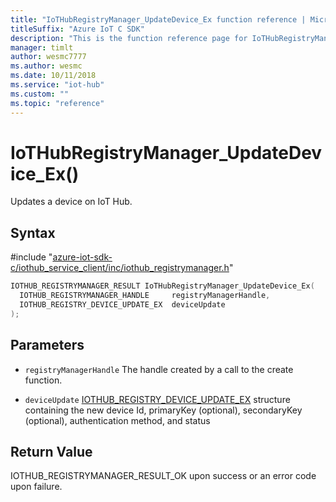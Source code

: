 ```yaml
---                             
title: "IoTHubRegistryManager_UpdateDevice_Ex function reference | Microsoft Docs" 
titleSuffix: "Azure IoT C SDK"            
description: "This is the function reference page for IoTHubRegistryManager_UpdateDevice_Ex() in the Azure IoT C SDK. This SDK is used with Azure IoT Hub and Azure IoT Hub Device Provisioning Service"            
manager: timlt                 
author: wesmc7777              
ms.author: wesmc               
ms.date: 10/11/2018                    
ms.service: "iot-hub"             
ms.custom: ""                
ms.topic: "reference"        
---                            
```


# IoTHubRegistryManager_UpdateDevice_Ex()

Updates a device on IoT Hub.

## Syntax

\#include "[azure-iot-sdk-c/iothub_service_client/inc/iothub_registrymanager.h](../iothub-registrymanager-h.md)"  
```C
IOTHUB_REGISTRYMANAGER_RESULT IoTHubRegistryManager_UpdateDevice_Ex(
  IOTHUB_REGISTRYMANAGER_HANDLE     registryManagerHandle,
  IOTHUB_REGISTRY_DEVICE_UPDATE_EX  deviceUpdate
);
```

## Parameters
* `registryManagerHandle` The handle created by a call to the create function. 

* `deviceUpdate` [IOTHUB_REGISTRY_DEVICE_UPDATE_EX](../iothub-registrymanager-h.md#iothub_registry_device_update_ex) structure containing the new device Id, primaryKey (optional), secondaryKey (optional), authentication method, and status

## Return Value
IOTHUB_REGISTRYMANAGER_RESULT_OK upon success or an error code upon failure.


